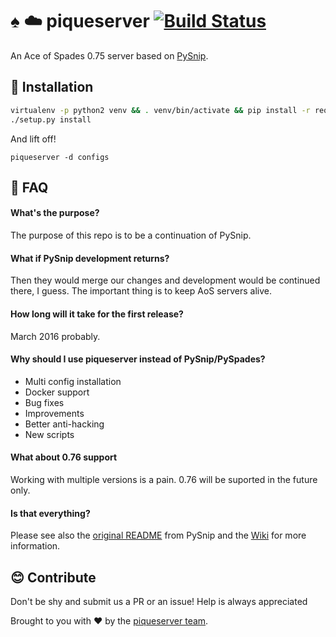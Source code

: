 # :spades: :cloud: piqueserver [![Build Status](https://travis-ci.org/piqueserver/piqueserver.svg?branch=master)](https://travis-ci.org/piqueserver/piqueserver)
An Ace of Spades 0.75 server based on [PySnip](https://github.com/NateShoffner/PySnip).

## :rocket: Installation
```bash
virtualenv -p python2 venv && . venv/bin/activate && pip install -r requirements.txt
./setup.py install
```
And lift off! 
```
piqueserver -d configs
```
## :speech_balloon: FAQ

#### What's the purpose?


 The purpose of this repo is to be a continuation of PySnip.


#### What if PySnip development returns?

Then they would merge our changes and development would be continued
there, I guess. The important thing is to keep AoS servers alive.


#### How long will it take for the first release?

March 2016 probably. 


#### Why should I use piqueserver instead of PySnip/PySpades?
 
 * Multi config installation
 * Docker support
 * Bug fixes
 * Improvements
 * Better anti-hacking
 * New scripts

#### What about 0.76 support

 Working with multiple versions is a pain. 0.76 will be suported in the
 future only.

#### Is that everything?

 Please see also the [original README](OLD_README.md) from PySnip and
 the [Wiki](https://github.com/piqueserver/piqueserver/wiki) for more information.

## :blush: Contribute

Don't be shy and submit us a PR or an issue! Help is always appreciated 

Brought to you with :heart: by the [piqueserver team](https://github.com/orgs/piqueserver/people).
